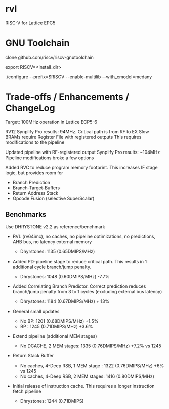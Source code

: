 # rvl
RISC-V for Lattice EPC5


# GNU Toolchain
clone github.com/riscv/riscv-gnutoolchain

export RISCV=<install_dir>

./configure --prefix=$RISCV --enable-multilib --with_cmodel=medany


# Trade-offs / Enhancements / ChangeLog
Target: 100MHz operation in Lattice ECP5-6

RV12 Synplify Pro results: 94MHz. Critical path is from RF to EX
Slow BRAMs require Register File with registered outputs
This requires modifications to the pipeline

Updated pipeline with RF-registered output
Synplify Pro results: ~104MHz
Pipeline modifications broke a few options

Added RVC to reduce program memory footprint. This increases IF stage logic, but provides room for
- Branch Prediction
- Branch-Target-Buffers
- Return Address Stack
- Opcode Fusion (selective SuperScalar)

## Benchmarks
Use DHRYSTONE v2.2 as reference/benchmark

- RVL (rv64imc), no caches, no pipeline optimizations, no predictions, AHB bus, no latency external memory
  - Dhyrstones: 1135 (0.65DMIPS/MHz)

- Added PD-pipeline stage to reduce critical path. This results in 1 additional cycle branch/jump penalty.
  - Dhrystones: 1048 (0.60DMIPS/MHz) -7.7%

- Added Correlating Branch Predictor. Correct prediction reduces branch/jump penalty from 3 to 1 cycles (excluding external bus latency)
  - Dhrystones: 1184 (0.67DMIPS/MHz) + 13%

- General small updates
  - No BP: 1201 (0.68DMIPS/MHz) +1.5%
  - BP   : 1245 (0.71DMIPS/MHz) +3.6%

- Extend pipeline (additional MEM stages)
  - No DCACHE, 2 MEM stages: 1335 (0.76DMIPS/MHz) +7.2% vs 1245

- Return Stack Buffer
  - No caches, 4-Deep RSB, 1 MEM stage : 1322 (0.76DMIPS/MHz) +6% vs 1245
  - No caches, 4-Deep RSB, 2 MEM stages: 1416 (0.80DMIPS/MHz) 

- Initial release of instruction cache. This requires a longer instruction fetch pipeline
  - Dhrystones: 1244 (0.71DMIPS)

